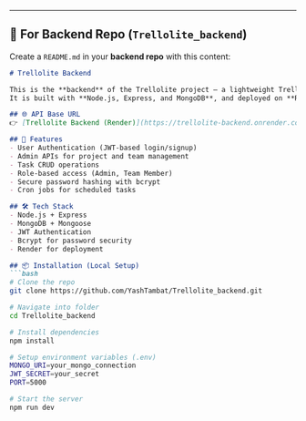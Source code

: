 
---

## 📌 For **Backend Repo** (`Trellolite_backend`)

Create a `README.md` in your **backend repo** with this content:

```markdown
# Trellolite Backend

This is the **backend** of the Trellolite project – a lightweight Trello-style task and project management application.  
It is built with **Node.js, Express, and MongoDB**, and deployed on **Render**.

## 🌐 API Base URL
👉 [Trellolite Backend (Render)](https://trellolite-backend.onrender.com/api)

## 🔑 Features
- User Authentication (JWT-based login/signup)
- Admin APIs for project and team management
- Task CRUD operations
- Role-based access (Admin, Team Member)
- Secure password hashing with bcrypt
- Cron jobs for scheduled tasks

## 🛠️ Tech Stack
- Node.js + Express
- MongoDB + Mongoose
- JWT Authentication
- Bcrypt for password security
- Render for deployment

## 📦 Installation (Local Setup)
```bash
# Clone the repo
git clone https://github.com/YashTambat/Trellolite_backend.git

# Navigate into folder
cd Trellolite_backend

# Install dependencies
npm install

# Setup environment variables (.env)
MONGO_URI=your_mongo_connection
JWT_SECRET=your_secret
PORT=5000

# Start the server
npm run dev
